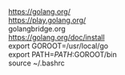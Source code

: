https://golang.org/ \
https://play.golang.org/ \
golangbridge.org \
https://golang.org/doc/install \
export GOROOT=/usr/local/go \
export PATH=$PATH:$GOROOT/bin \
source ~/.bashrc

